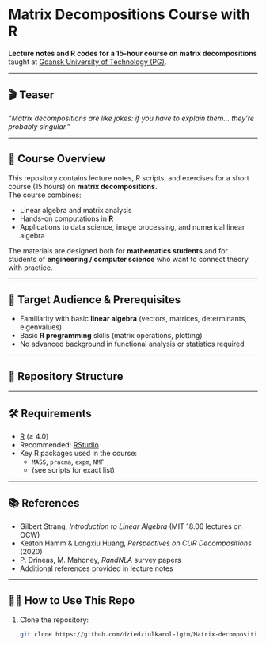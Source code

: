 # Matrix Decompositions Course with R

**Lecture notes and R codes for a 15-hour course on matrix decompositions**  
taught at [Gdańsk University of Technology (PG)](https://pg.edu.pl).

---

## 🎬 Teaser
*“Matrix decompositions are like jokes: if you have to explain them… they’re probably singular.”*

---

## 📖 Course Overview
This repository contains lecture notes, R scripts, and exercises for a short course (15 hours) on **matrix decompositions**.  
The course combines:

- Linear algebra and matrix analysis  
- Hands-on computations in **R**  
- Applications to data science, image processing, and numerical linear algebra  

The materials are designed both for **mathematics students** and for students of **engineering / computer science** who want to connect theory with practice.

---

## 🎯 Target Audience & Prerequisites
- Familiarity with basic **linear algebra** (vectors, matrices, determinants, eigenvalues)  
- Basic **R programming** skills (matrix operations, plotting)  
- No advanced background in functional analysis or statistics required  

---

## 📂 Repository Structure


---

## 🛠️ Requirements
- [R](https://cran.r-project.org/) (≥ 4.0)  
- Recommended: [RStudio](https://posit.co/download/rstudio-desktop/)  
- Key R packages used in the course:
  - `MASS`, `pracma`, `expm`, `NMF`  
  - (see scripts for exact list)

---

## 📚 References
- Gilbert Strang, *Introduction to Linear Algebra* (MIT 18.06 lectures on OCW)  
- Keaton Hamm & Longxiu Huang, *Perspectives on CUR Decompositions* (2020)  
- P. Drineas, M. Mahoney, *RandNLA* survey papers  
- Additional references provided in lecture notes

---

## 🧑‍🎓 How to Use This Repo
1. Clone the repository:
   ```bash
   git clone https://github.com/dziedziulkarol-lgtm/Matrix-decompositions-course-with-R.git


